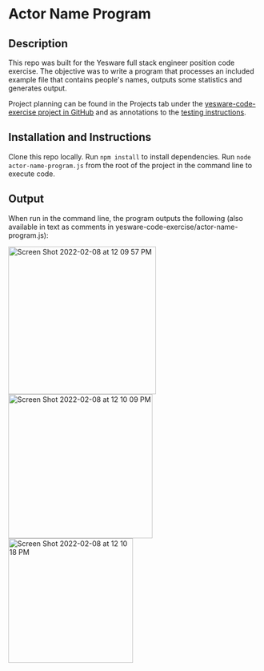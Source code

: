 # Actor Name Program

## Description
This repo was built for the Yesware full stack engineer position code exercise. 
The objective was to write a program that processes an included example file that contains people's names, outputs some statistics and generates output.

Project planning can be found in the Projects tab under the [yesware-code-exercise project in GitHub](https://github.com/RMartin0717/yesware-code-exercise/projects/1) and as annotations to the [testing instructions](https://docs.google.com/document/d/121xnO16QOjYMcMxcNrir6-dmjQHdKSOjwjqFjX3PVPY/edit).

## Installation and Instructions
Clone this repo locally.
Run `npm install` to install dependencies.
Run `node actor-name-program.js` from the root of the project in the command line to execute code.

## Output
When run in the command line, the program outputs the following (also available in text as comments in yesware-code-exercise/actor-name-program.js):

  <img width="295" alt="Screen Shot 2022-02-08 at 12 09 57 PM" src="https://user-images.githubusercontent.com/76501236/153061320-fcb37534-d4a9-4e5d-9b04-11d4af02556f.png">
<img width="288" alt="Screen Shot 2022-02-08 at 12 10 09 PM" src="https://user-images.githubusercontent.com/76501236/153061341-f8845848-be1d-4ac5-ad51-e1ab181d5813.png">
<img width="249" alt="Screen Shot 2022-02-08 at 12 10 18 PM" src="https://user-images.githubusercontent.com/76501236/153061348-6d5445f2-3550-457e-b98e-91e73dfacd5b.png">

